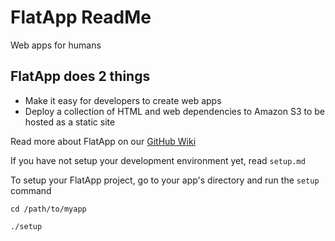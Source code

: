 FlatApp ReadMe
===
Web apps for humans

## FlatApp does 2 things

 * Make it easy for developers to create web apps
 * Deploy a collection of HTML and web dependencies to Amazon S3 to be hosted as a static site

Read more about FlatApp on our [GitHub Wiki](https://github.com/maxatbrs/flatapp/wiki)

If you have not setup your development environment yet, read `setup.md`

To setup your FlatApp project, go to your app's directory and run the `setup` command

    cd /path/to/myapp
    
    ./setup
    
